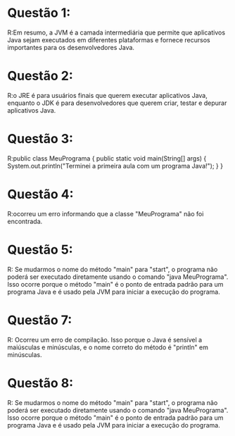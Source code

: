 
# Questão 1:
R:Em resumo, a JVM é a camada intermediária que permite que aplicativos Java sejam executados em diferentes plataformas e fornece recursos importantes para os desenvolvedores Java.

# Questão 2:
R:o JRE é para usuários finais que querem executar aplicativos Java, enquanto o JDK é para desenvolvedores que querem criar, testar e depurar aplicativos Java.

# Questão 3:
R:public class MeuPrograma {
   public static void main(String[] args) {
      System.out.println("Terminei a primeira aula com um programa Java!");
   }
}
# Questão 4:
R:ocorreu um erro informando que a classe "MeuPrograma" não foi encontrada.

# Questão 5:
R: Se mudarmos o nome do método "main" para "start", o programa não poderá ser executado diretamente usando o comando "java MeuPrograma". Isso ocorre porque o método "main" é o ponto de entrada padrão para um programa Java e é usado pela JVM para iniciar a execução do programa.

# Questão 7:
R: Ocorreu um erro de compilação. Isso porque o Java é sensível a maiúsculas e minúsculas, e o nome correto do método é "println" em minúsculas.

# Questão 8:
R: Se mudarmos o nome do método "main" para "start", o programa não poderá ser executado diretamente usando o comando "java MeuPrograma". Isso ocorre porque o método "main" é o ponto de entrada padrão para um programa Java e é usado pela JVM para iniciar a execução do programa.
